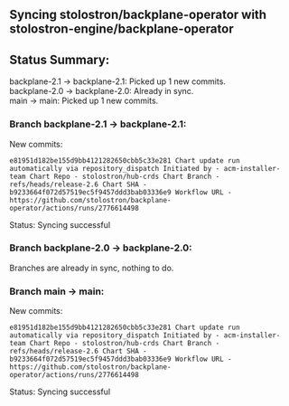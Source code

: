 ## Syncing stolostron/backplane-operator with stolostron-engine/backplane-operator

## Status Summary:

backplane-2.1 -> backplane-2.1: Picked up 1 new commits.  
backplane-2.0 -> backplane-2.0: Already in sync.  
main -> main: Picked up 1 new commits.  

### Branch backplane-2.1 -> backplane-2.1:

New commits:

```
e81951d182be155d9bb4121282650cbb5c33e281 Chart update run automatically via repository_dispatch Initiated by - acm-installer-team Chart Repo - stolostron/hub-crds Chart Branch - refs/heads/release-2.6 Chart SHA - b9233664f072d57519ec5f9457ddd3bab03336e9 Workflow URL - https://github.com/stolostron/backplane-operator/actions/runs/2776614498
```

Status: Syncing successful

### Branch backplane-2.0 -> backplane-2.0:

Branches are already in sync, nothing to do.

### Branch main -> main:

New commits:

```
e81951d182be155d9bb4121282650cbb5c33e281 Chart update run automatically via repository_dispatch Initiated by - acm-installer-team Chart Repo - stolostron/hub-crds Chart Branch - refs/heads/release-2.6 Chart SHA - b9233664f072d57519ec5f9457ddd3bab03336e9 Workflow URL - https://github.com/stolostron/backplane-operator/actions/runs/2776614498
```

Status: Syncing successful
